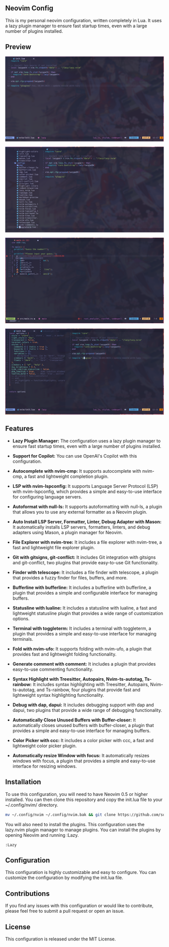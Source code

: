 ## Neovim Config

This is my personal neovim configuration, written completely in Lua. It uses a lazy plugin manager to ensure fast startup times, even with a large number of plugins installed.

## Preview

![preview1](./docs/readme/preview1.png)

![preview2](./docs/readme/preview2.png)

![preview3](./docs/readme/preview3.png)

![preview4](./docs/readme/preview4.png)

## Features

- **Lazy Plugin Manager:** The configuration uses a lazy plugin manager to ensure fast startup times, even with a large number of plugins installed.

- **Support for Copilot:** You can use OpenAI's Copilot with this configuration.

- **Autocomplete with nvim-cmp:** It supports autocomplete with nvim-cmp, a fast and lightweight completion plugin.

- **LSP with nvim-lspconfig:** It supports Language Server Protocol (LSP) with nvim-lspconfig, which provides a simple and easy-to-use interface for configuring language servers.

- **Autoformat with null-ls:** It supports autoformatting with null-ls, a plugin that allows you to use any external formatter as a Neovim plugin.

- **Auto Install LSP Server, Formatter, Linter, Debug Adapter with Mason:** It automatically installs LSP servers, formatters, linters, and debug adapters using Mason, a plugin manager for Neovim.

- **File Explorer with nvim-tree:** It includes a file explorer with nvim-tree, a fast and lightweight file explorer plugin.

- **Git with gitsigns, git-conflict:** It includes Git integration with gitsigns and git-conflict, two plugins that provide easy-to-use Git functionality.

- **Finder with telescope:** It includes a file finder with telescope, a plugin that provides a fuzzy finder for files, buffers, and more.

- **Bufferline with bufferline:** It includes a bufferline with bufferline, a plugin that provides a simple and configurable interface for managing buffers.

- **Statusline with lualine:** It includes a statusline with lualine, a fast and lightweight statusline plugin that provides a wide range of customization options.

- **Terminal with toggleterm:** It includes a terminal with toggleterm, a plugin that provides a simple and easy-to-use interface for managing terminals.

- **Fold with nvim-ufo:** It supports folding with nvim-ufo, a plugin that provides fast and lightweight folding functionality.

- **Generate comment with comment:** It includes a plugin that provides easy-to-use commenting functionality.

- **Syntax Highlight with Treesitter, Autopairs, Nvim-ts-autotag, Ts-rainbow:** It includes syntax highlighting with Treesitter, Autopairs, Nvim-ts-autotag, and Ts-rainbow, four plugins that provide fast and lightweight syntax highlighting functionality.

- **Debug with dap, dapui:** It includes debugging support with dap and dapui, two plugins that provide a wide range of debugging functionality.

- **Automatically Close Unused Buffers with Buffer-closer:** It automatically closes unused buffers with buffer-closer, a plugin that provides a simple and easy-to-use interface for managing buffers.

- **Color Picker with ccc:** It includes a color picker with ccc, a fast and lightweight color picker plugin.

- **Automatically resize Window with focus:** It automatically resizes windows with focus, a plugin that provides a simple and easy-to-use interface for resizing windows.

## Installation

To use this configuration, you will need to have Neovim 0.5 or higher installed. You can then clone this repository and copy the init.lua file to your ~/.config/nvim/ directory.

```bash
mv ~/.config/nvim ~/.config/nvim.bak && git clone https://github.com/sontungexpt/neovim-config.git  ~/.config/nvim
```

You will also need to install the plugins. This configuration uses the lazy.nvim plugin manager to manage plugins. You can install the plugins by opening Neovim and running :Lazy.

```vim
:Lazy
```

## Configuration

This configuration is highly customizable and easy to configure. You can customize the configuration by modifying the init.lua file.

## Contributions

If you find any issues with this configuration or would like to contribute, please feel free to submit a pull request or open an issue.

## License

This configuration is released under the MIT License.
